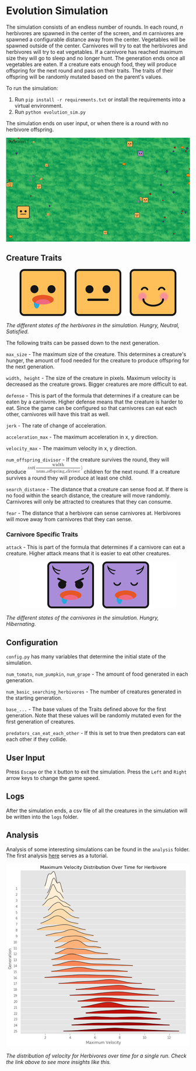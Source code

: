 # Evolution Simulation
The simulation consists of an endless number of rounds. In each round, *n* herbivores are spawned in the center of the screen, and *m* carnivores are spawned a configurable distance away from the center. Vegetables will be spawned outside of the center. Carnivores will try to eat the herbivores and herbivores will try to eat vegetables. If a carnivore has reached maximum size they will go to sleep and no longer hunt. The generation ends once all vegetables are eaten. If a creature eats enough food, they will produce offspring for the next round and pass on their traits. The traits of their offspring will be randomly mutated based on the parent's values. 

To run the simulation:
1. Run `pip install -r requirements.txt` or install the requirements into a virtual environment.
2. Run `python evolution_sim.py`

The simulation ends on user input, or when there is a round with no herbivore offspring. 

<p align="center">
  <img src="./assets/preview.gif">
 </p>

## Creature Traits

<p align="center">
  <img src="./assets/creature_states.png" width = 430>


*The different states of the herbivores in the simulation. Hungry, Neutral, Satisfied.*
 </p>

The following traits can be passed down to the next generation.

`max_size` - The maximum size of the creature. This determines a creature's hunger, the amount of food needed for the creature to produce offspring for the next generation. 

`width, height` - The size of the creature in pixels. Maximum velocity is decreased as the creature grows. Bigger creatures are more difficult to eat. 

`defense` - This is part of the formula that determines if a creature can be eaten by a carnivore. Higher defense means that the creature is harder to eat. Since the game can be configured so that carnivores can eat each other, carnivores will have this trait as well.

`jerk` - The rate of change of acceleration.

`acceleration_max` - The maximum acceleration in x, y direction. 

`velocity_max` - The maximum velocity in x, y direction. 

`num_offspring_divisor` - If the creature survives the round, they will produce <img src="./assets/equation_1.gif" width=150> children for the next round.  If a creature survives a round they will produce at least one child. 

`search_distance` - The distance that a creature can sense food at. If there is no food within the search distance, the creature will move randomly. Carnivores will only be attracted to creatures that they can consume.

`fear` - The distance that a herbivore can sense carnivores at. Herbivores will move away from carnivores that they can sense. 

### Carnivore Specific Traits

`attack` - This is part of the formula that determines if a carnivore can eat a creature. Higher attack means that it is easier to eat other creatures.

<p align="center">
  <img src="./assets/carnivore_states.png" width = 430>


*The different states of the carnivores in the simulation. Hungry, Hibernating.*
 </p>

## Configuration 
`config.py` has many variables that determine the initial state of the simulation. 

`num_tomato`, `num_pumpkin`, `num_grape` - The amount of food generated in each generation. 

`num_basic_searching_herbivores` - The number of creatures generated in the starting generation. 

`base_...` - The base values of the Traits defined above for the first generation. Note that these values will be randomly mutated even for the first generation of creatures.

`predators_can_eat_each_other` - If this is set to true then predators can eat each other if they collide.

## User Input
Press `Escape` or the `X` button to exit the simulation. Press the `Left` and `Right` arrow keys to change the game speed. 

## Logs
After the simulation ends, a csv file of all the creatures in the simulation will be written into the `logs` folder. 

## Analysis
Analysis of some interesting simulations can be found in the `analysis` folder. The first analysis [here](https://github.com/justinctse/EvolutionSim/blob/master/analysis/example_1.ipynb) serves as a tutorial.

<p align="center">
  <img src="./assets/analysis_screenshot.png">

*The distribution of velocity for Herbivores over time for a single run. Check the link above to see more insights like this.*
 </p>